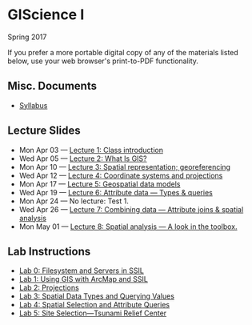 # GIScience I

Spring 2017

If you prefer a more portable digital copy of any of the materials listed below, use your web browser's print-to-PDF functionality.

## Misc. Documents

* [Syllabus](https://jblairpdx.github.io/GIScience_I/syllabus.html)

## Lecture Slides

* Mon Apr 03 — [Lecture 1: Class introduction](https://jblairpdx.github.io/GIScience_I/slides/lecture_01.html)
* Wed Apr 05 — [Lecture 2: What Is GIS?](https://jblairpdx.github.io/GIScience_I/slides/lecture_02.html)
* Mon Apr 10 — [Lecture 3: Spatial representation; georeferencing](https://jblairpdx.github.io/GIScience_I/slides/lecture_03.html)
* Wed Apr 12 — [Lecture 4: Coordinate systems and projections](https://jblairpdx.github.io/GIScience_I/slides/lecture_04.html)
* Mon Apr 17 — [Lecture 5: Geospatial data models](https://jblairpdx.github.io/GIScience_I/slides/lecture_05.html)
* Wed Apr 19 — [Lecture 6: Attribute data — Types & queries](https://jblairpdx.github.io/GIScience_I/slides/lecture_06.html)
* Mon Apr 24 — No lecture: Test 1.
* Wed Apr 26 — [Lecture 7: Combining data — Attribute joins & spatial analysis](https://jblairpdx.github.io/GIScience_I/slides/lecture_07.html)
* Mon May 01 — [Lecture 8: Spatial analysis — A look in the toolbox.](https://jblairpdx.github.io/GIScience_I/slides/lecture_08.html)

## Lab Instructions

* [Lab 0: Filesystem and Servers in SSIL](https://jblairpdx.github.io/GIScience_I/labs/lab_0.html)
* [Lab 1: Using GIS with ArcMap and SSIL](https://jblairpdx.github.io/GIScience_I/labs/lab_1.html)
* [Lab 2: Projections](https://jblairpdx.github.io/GIScience_I/labs/lab_2.html)
* [Lab 3: Spatial Data Types and Querying Values](https://jblairpdx.github.io/GIScience_I/labs/lab_3.html)
* [Lab 4: Spatial Selection and Attribute Queries](https://jblairpdx.github.io/GIScience_I/labs/lab_4.html)
* [Lab 5: Site Selection—Tsunami Relief Center](https://jblairpdx.github.io/GIScience_I/labs/lab_5.html)
